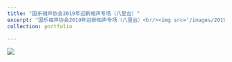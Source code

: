 ```yaml
---
title: "国乐相声协会2019年迎新相声专场（八里台）"
excerpt: "国乐相声协会2019年迎新相声专场（八里台）<br/><img src='/images/2019-10-13.jpg'>"
collection: portfolio

---
```


<img src="https://llddeddym.github.io/images/2019-10-13.jpg"/>